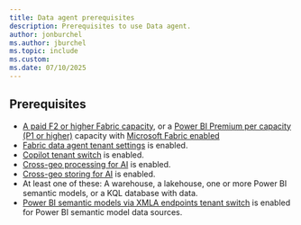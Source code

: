 ```yaml
---
title: Data agent prerequisites
description: Prerequisites to use Data agent.
author: jonburchel
ms.author: jburchel
ms.topic: include
ms.custom:
ms.date: 07/10/2025
---
```


## Prerequisites

- [A paid F2 or higher Fabric capacity](../../enterprise/fabric-features.md#features-parity-list), or a [Power BI Premium per capacity (P1 or higher)](../../enterprise/licenses.md#workspace) capacity with [Microsoft Fabric enabled](../../admin/fabric-switch.md)
- [Fabric data agent tenant settings](../data-agent-tenant-settings.md) is enabled.
- [Copilot tenant switch](../data-agent-tenant-settings.md) is enabled.
- [Cross-geo processing for AI](../data-agent-tenant-settings.md) is enabled.
- [Cross-geo storing for AI](../data-agent-tenant-settings.md) is enabled.
- At least one of these: A warehouse, a lakehouse, one or more Power BI semantic models, or a KQL database with data.
- [Power BI semantic models via XMLA endpoints tenant switch](../data-agent-tenant-settings.md) is enabled for Power BI semantic model data sources.
